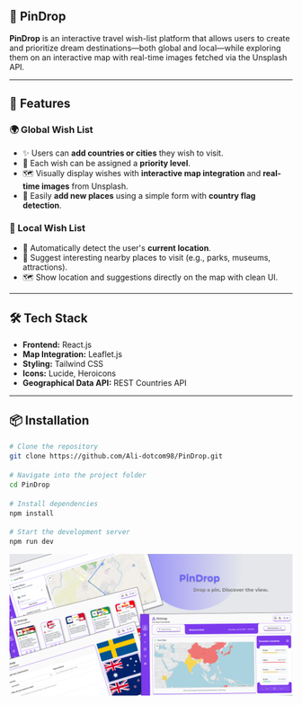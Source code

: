 ## 📌 PinDrop

**PinDrop**  is an interactive travel wish-list platform that allows users to create and prioritize dream destinations—both global and local—while exploring them on an interactive map with real-time images fetched via the Unsplash API.

---

## 🚀 Features

### 🌍 Global Wish List
- ✨ Users can **add countries or cities** they wish to visit.
- 🎯 Each wish can be assigned a **priority level**.
- 🗺️ Visually display wishes with **interactive map integration** and **real-time images** from Unsplash.
- 🏁 Easily **add new places** using a simple form with **country flag detection**.

### 📌 Local Wish List
- 📍 Automatically detect the user's **current location**.
- 🧭 Suggest interesting nearby places to visit (e.g., parks, museums, attractions).
- 🗺️ Show location and suggestions directly on the map with clean UI.

---

## 🛠️ Tech Stack

- **Frontend:** React.js  
- **Map Integration:** Leaflet.js  
- **Styling:** Tailwind CSS  
- **Icons:** Lucide, Heroicons  
- **Geographical Data API:** REST Countries API  

---

## 📦 Installation

```bash
# Clone the repository
git clone https://github.com/Ali-dotcom98/PinDrop.git

# Navigate into the project folder
cd PinDrop

# Install dependencies
npm install

# Start the development server
npm run dev
```
![image alt](https://github.com/Ali-dotcom98/PinDrop/blob/main/Desktop%20-%201.png?raw=true)

